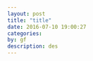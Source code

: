 ```yaml
---
layout: post
title: "title"
date: 2016-07-10 19:00:27
categories: 
by: gf
description: des
---
```


